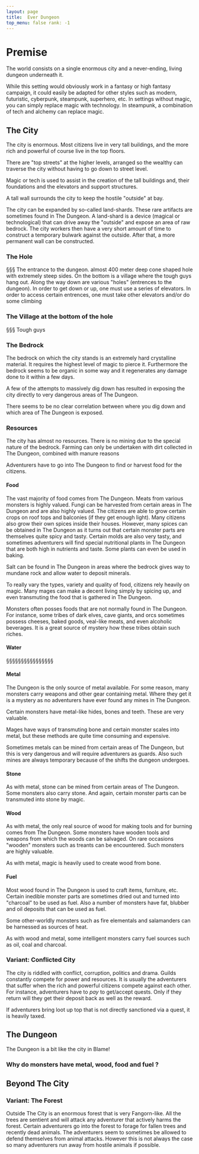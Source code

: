 ```yaml
---
layout: page
title:  Ever Dungeon
top_menu: false rank: -1
---
```


# Premise

The world consists on a single enormous city and a never-ending, living dungeon
underneath it.

While this setting would obviously work in a fantasy or high fantasy campaign,
it could easily be adapted for other styles such as modern, futuristic,
cyberpunk, steampunk, superhero, etc. In settings without magic, you can simply
replace magic with technology. In steampunk, a combination of tech and alchemy
can replace magic.

## The City

The city is enormous. Most citizens live in very tall buildings, and the more
rich and powerful of course live in the top floors.

There are "top streets" at the higher levels, arranged so the wealthy can
traverse the city without having to go down to street level.

Magic or tech is used to assist in the creation of the tall buildings and,
their foundations and the elevators and support structures.

A tall wall surrounds the city to keep the hostile "outside" at bay.

The city can be expanded by so-called land-shards. These rare artifacts are
sometimes found in The Dungeon.  A land-shard is a device (magical or
technological) that can drive away the "outside" and expose an area of raw
bedrock. The city workers then have a very short amount of time to construct a
temporary bulwark against the outside. After that, a more permanent wall can be
constructed.

### The Hole
§§§ The entrance to the dungeon. almost 400 meter deep cone shaped hole with
extremely steep sides. On the bottom is a village where the tough guys hang
out. Along the way down are various "holes" (entrences to the dungeon). In
order to get down or up, one must use a series of elevators. In order to access
certain entrences, one must take other elevators and/or do some climbing

### The Village at the bottom of the hole
§§§ Tough guys

### The Bedrock

The bedrock on which the city stands is an extremely hard crystalline material.
It requires the highest level of magic to pierce it. Furthermore the bedrock
seems to be organic in some way and it regenerates any damage done to it within
a few days.

A few of the attempts to massively dig down has resulted in exposing the city
directly to very dangerous areas of The Dungeon.

There seems to be no clear correlation between where you dig down and which
area of The Dungeon is exposed.


### Resources

The city has almost no resources. There is no mining due to the special nature
of the bedrock. Farming can only be undertaken with dirt collected in The
Dungeon, combined with manure reasons

Adventurers have to go into The Dungeon to find or harvest food for the
citizens.

#### Food

The vast majority of food comes from The Dungeon. Meats from various monsters
is highly valued. Fungi can be harvested from certain areas in The Dungeon
and are also highly valued. The citizens are able to grow certain crops
on roof tops and balconies (if they get enough light). Many citizens also grow
their own spices inside their houses. However, many spices can be obtained in
The Dungeon as it turns out that certain monster parts are themselves quite
spicy and tasty. Certain molds are also very tasty, and sometimes adventurers
will find special nutritional plants in The Dungeon that are both high in
nutrients and taste. Some plants can even be used in baking.

Salt can be found in The Dungeon in areas where the bedrock gives way to
mundane rock and allow water to deposit minerals.

To really vary the types, variety and quality of food, citizens rely heavily on
magic. Many mages can make a decent living simply by spicing up, and even
transmuting the food that is gathered in The Dungeon.

Monsters often posses foods that are not normally found in The Dungeon. For
instance, some tribes of dark elves, cave giants, and orcs sometimes possess
cheeses, baked goods, veal-like meats, and even alcoholic beverages. It is a
great source of mystery how these tribes obtain such riches.

#### Water
§§§§§§§§§§§§§§§§

#### Metal

The Dungeon is the only source of metal available. For some reason, many monsters
carry weapons and other gear containing metal. Where they get it is a mystery as
no adventurers have ever found any mines in The Dungeon.

Certain monsters have metal-like hides, bones and teeth. These are very valuable.

Mages have ways of transmuting bone and certain monster scales into metal, but
these methods are quite time consuming and expensive.

Sometimes metals can be mined from certain areas of The Dungeon, but this is
very dangerous and will require adventurers as guards. Also such mines are
always temporary because of the shifts the dungeon undergoes.

#### Stone

As with metal, stone can be mined from certain areas of The Dungeon. Some
monsters also carry stone. And again, certain monster parts can be transmuted
into stone by magic.

#### Wood

As with metal, the only real source of wood for making tools and for burning
comes from The Dungeon. Some monsters have wooden tools and weapons from which
the woods can be salvaged. On rare occasions "wooden" monsters such as treants
can be encountered. Such monsters are highly valuable.

As with metal, magic is heavily used to create wood from bone.


#### Fuel

Most wood found in The Dungeon is used to craft items, furniture, etc.
Certain inedible monster parts are sometimes dried out and turned into "charcoal"
to be used as fuel. Also a number of monsters have fat, blubber and oil deposits
that can be used as fuel.

Some other-worldly monsters such as fire elementals and salamanders can be
harnessed as sources of heat.

As with wood and metal, some intelligent monsters carry fuel sources such as oil,
coal and charcoal.

### Variant: Conflicted City

The city is riddled with conflict, corruption, politics and drama. Guilds
constantly compete for power and resources.  It is usually the adventurers that
suffer when the rich and powerful citizens compete against each other.  For
instance, adventurers have to *pay* to get/accept quests. Only if they return
will they get their deposit back as well as the reward.

If adventurers bring loot up top that is not directly sanctioned via a quest,
it is heavily taxed.

## The Dungeon

The Dungeon is a bit like the city in Blame!

### Why do monsters have metal, wood, food and fuel ?


## Beyond The City

### Variant: The Forest

Outside The City is an enormous forest that is very Fangorn-like. All the trees
are sentient and will attack any adventurer that actively harms the forest.
Certain adventurers go into the forest to forage for fallen trees and recently dead
animals. The adventurers seem to sometimes be allowed to defend themselves from
animal attacks. However this is not always the case so many adventurers run away from
hostile animals if possible.
